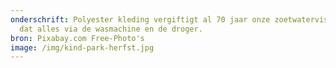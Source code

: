 ```yaml
---
onderschrift: Polyester kleding vergiftigt al 70 jaar onze zoetwatervissen. En
  dat alles via de wasmachine en de droger.
bron: Pixabay.com Free-Photo's
image: /img/kind-park-herfst.jpg
---
```

